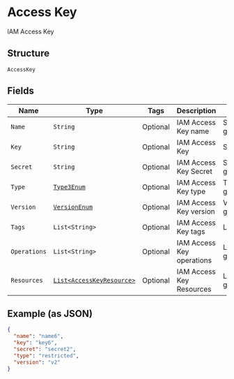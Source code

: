 
# Access Key

IAM Access Key

## Structure

`AccessKey`

## Fields

| Name | Type | Tags | Description | Getter | Setter |
|  --- | --- | --- | --- | --- | --- |
| `Name` | `String` | Optional | IAM Access Key name | String getName() | setName(String name) |
| `Key` | `String` | Optional | IAM Access Key | String getKey() | setKey(String key) |
| `Secret` | `String` | Optional | IAM Access Key Secret | String getSecret() | setSecret(String secret) |
| `Type` | [`Type3Enum`](../../doc/models/type-3-enum.md) | Optional | IAM Access Key type | Type3Enum getType() | setType(Type3Enum type) |
| `Version` | [`VersionEnum`](../../doc/models/version-enum.md) | Optional | IAM Access Key version | VersionEnum getVersion() | setVersion(VersionEnum version) |
| `Tags` | `List<String>` | Optional | IAM Access Key tags | List<String> getTags() | setTags(List<String> tags) |
| `Operations` | `List<String>` | Optional | IAM Access Key operations | List<String> getOperations() | setOperations(List<String> operations) |
| `Resources` | [`List<AccessKeyResource>`](../../doc/models/access-key-resource.md) | Optional | IAM Access Key Resources | List<AccessKeyResource> getResources() | setResources(List<AccessKeyResource> resources) |

## Example (as JSON)

```json
{
  "name": "name6",
  "key": "key6",
  "secret": "secret2",
  "type": "restricted",
  "version": "v2"
}
```

